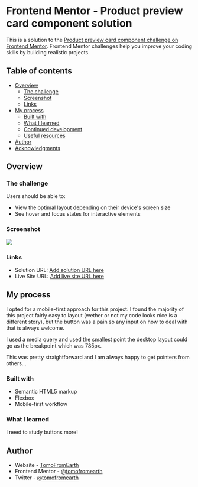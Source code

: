# Frontend Mentor - Product preview card component solution

This is a solution to the [Product preview card component challenge on Frontend Mentor](https://www.frontendmentor.io/challenges/product-preview-card-component-GO7UmttRfa). Frontend Mentor challenges help you improve your coding skills by building realistic projects. 

## Table of contents

- [Overview](#overview)
  - [The challenge](#the-challenge)
  - [Screenshot](#screenshot)
  - [Links](#links)
- [My process](#my-process)
  - [Built with](#built-with)
  - [What I learned](#what-i-learned)
  - [Continued development](#continued-development)
  - [Useful resources](#useful-resources)
- [Author](#author)
- [Acknowledgments](#acknowledgments)

## Overview

### The challenge

Users should be able to:

- View the optimal layout depending on their device's screen size
- See hover and focus states for interactive elements

### Screenshot

![](./screenshot.jpg)

### Links

- Solution URL: [Add solution URL here](https://your-solution-url.com)
- Live Site URL: [Add live site URL here](https://your-live-site-url.com)

## My process

I opted for a mobile-first approach for this project.  I found the majority of this project fairly easy to layout (wether or not my code looks nice is a different story), but the button was a pain so any input on how to deal with that is always welcome.

I used a media query and used the smallest point the desktop layout could go as the breakpoint which was 785px.

This was pretty straightforward and I am always happy to get pointers from others...

### Built with

- Semantic HTML5 markup
- Flexbox
- Mobile-first workflow

### What I learned

I need to study buttons more!

## Author

- Website - [TomoFromEarth](https://github.com/TomoFromEarth)
- Frontend Mentor - [@tomofromearth](https://www.frontendmentor.io/profile/TomoFromEarth)
- Twitter - [@tomofromearth](https://www.twitter.com/tomofromearth)
